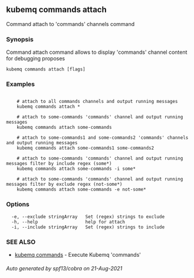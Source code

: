 ## kubemq commands attach

Command attach to 'commands' channels command

### Synopsis

Command attach command allows to display 'commands' channel content for debugging proposes

```
kubemq commands attach [flags]
```

### Examples

```

	# attach to all commands channels and output running messages
	kubemq commands attach *
	
	# attach to some-commands 'commands' channel and output running messages
	kubemq commands attach some-commands

	# attach to some-commands1 and some-commands2 'commands' channels and output running messages
	kubemq commands attach some-commands1 some-commands2 

	# attach to some-commands 'commands' channel and output running messages filter by include regex (some*)
	kubemq commands attach some-commands -i some*

	# attach to some-commands 'commands' channel and output running messages filter by exclude regex (not-some*)
	kubemq commands attach some-commands -e not-some*

```

### Options

```
  -e, --exclude stringArray   Set (regex) strings to exclude
  -h, --help                  help for attach
  -i, --include stringArray   Set (regex) strings to include
```

### SEE ALSO

* [kubemq commands](kubemq_commands.md)	 - Execute Kubemq 'commands'

###### Auto generated by spf13/cobra on 21-Aug-2021

